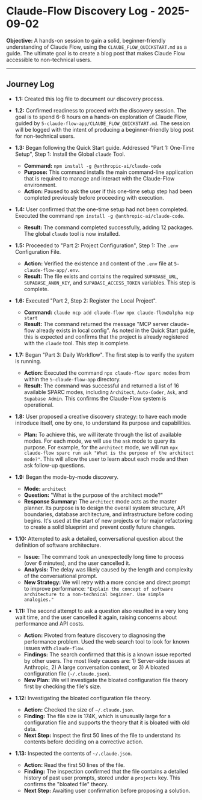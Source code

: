 # Claude-Flow Discovery Log - 2025-09-02

**Objective:** A hands-on session to gain a solid, beginner-friendly understanding of Claude Flow, using the `CLAUDE_FLOW_QUICKSTART.md` as a guide. The ultimate goal is to create a blog post that makes Claude Flow accessible to non-technical users.

---
## Journey Log

*   **1.1:** Created this log file to document our discovery process.

*   **1.2:** Confirmed readiness to proceed with the discovery session. The goal is to spend 6-8 hours on a hands-on exploration of Claude Flow, guided by `5-claude-flow-app/CLAUDE_FLOW_QUICKSTART.md`. The session will be logged with the intent of producing a beginner-friendly blog post for non-technical users.

*   **1.3:** Began following the Quick Start guide. Addressed "Part 1: One-Time Setup", Step 1: Install the Global `claude` Tool.
    *   **Command:** `npm install -g @anthropic-ai/claude-code`
    *   **Purpose:** This command installs the main command-line application that is required to manage and interact with the Claude-Flow environment.
    *   **Action:** Paused to ask the user if this one-time setup step had been completed previously before proceeding with execution.

*   **1.4:** User confirmed that the one-time setup had not been completed. Executed the command `npm install -g @anthropic-ai/claude-code`.
    *   **Result:** The command completed successfully, adding 12 packages. The global `claude` tool is now installed.

*   **1.5:** Proceeded to "Part 2: Project Configuration", Step 1: The `.env` Configuration File.
    *   **Action:** Verified the existence and content of the `.env` file at `5-claude-flow-app/.env`.
    *   **Result:** The file exists and contains the required `SUPABASE_URL`, `SUPABASE_ANON_KEY`, and `SUPABASE_ACCESS_TOKEN` variables. This step is complete.

*   **1.6:** Executed "Part 2, Step 2: Register the Local Project".
    *   **Command:** `claude mcp add claude-flow npx claude-flow@alpha mcp start`
    *   **Result:** The command returned the message "MCP server claude-flow already exists in local config". As noted in the Quick Start guide, this is expected and confirms that the project is already registered with the `claude` tool. This step is complete.

*   **1.7:** Began "Part 3: Daily Workflow". The first step is to verify the system is running.
    *   **Action:** Executed the command `npx claude-flow sparc modes` from within the `5-claude-flow-app` directory.
    *   **Result:** The command was successful and returned a list of 16 available SPARC modes, including `Architect`, `Auto-Coder`, `Ask`, and `Supabase Admin`. This confirms the Claude-Flow system is operational.

*   **1.8:** User proposed a creative discovery strategy: to have each mode introduce itself, one by one, to understand its purpose and capabilities.
    *   **Plan:** To achieve this, we will iterate through the list of available modes. For each mode, we will use the `ask` mode to query its purpose. For example, for the `architect` mode, we will run `npx claude-flow sparc run ask "What is the purpose of the architect mode?"`. This will allow the user to learn about each mode and then ask follow-up questions.

*   **1.9:** Began the mode-by-mode discovery.
    *   **Mode:** `architect`
    *   **Question:** "What is the purpose of the architect mode?"
    *   **Response Summary:** The `architect` mode acts as the master planner. Its purpose is to design the overall system structure, API boundaries, database architecture, and infrastructure before coding begins. It's used at the start of new projects or for major refactoring to create a solid blueprint and prevent costly future changes.

*   **1.10:** Attempted to ask a detailed, conversational question about the definition of software architecture.
    *   **Issue:** The command took an unexpectedly long time to process (over 6 minutes), and the user cancelled it.
    *   **Analysis:** The delay was likely caused by the length and complexity of the conversational prompt.
    *   **New Strategy:** We will retry with a more concise and direct prompt to improve performance: `"Explain the concept of software architecture to a non-technical beginner. Use simple analogies."`

*   **1.11:** The second attempt to ask a question also resulted in a very long wait time, and the user cancelled it again, raising concerns about performance and API costs.
    *   **Action:** Pivoted from feature discovery to diagnosing the performance problem. Used the web search tool to look for known issues with `claude-flow`.
    *   **Findings:** The search confirmed that this is a known issue reported by other users. The most likely causes are: 1) Server-side issues at Anthropic, 2) A large conversation context, or 3) A bloated configuration file (`~/.claude.json`).
    *   **New Plan:** We will investigate the bloated configuration file theory first by checking the file's size.

*   **1.12:** Investigating the bloated configuration file theory.
    *   **Action:** Checked the size of `~/.claude.json`.
    *   **Finding:** The file size is 174K, which is unusually large for a configuration file and supports the theory that it is bloated with old data.
    *   **Next Step:** Inspect the first 50 lines of the file to understand its contents before deciding on a corrective action.

*   **1.13:** Inspected the contents of `~/.claude.json`.
    *   **Action:** Read the first 50 lines of the file.
    *   **Finding:** The inspection confirmed that the file contains a detailed history of past user prompts, stored under a `projects` key. This confirms the "bloated file" theory.
    *   **Next Step:** Awaiting user confirmation before proposing a solution.